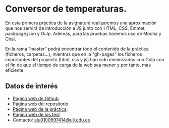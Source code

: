 # Conversor de temperaturas.

En esta primera práctica de la asignaturá realizaremos una aproximación que nos servirá de introducción a JS junto con HTML, CSS, Emmet, packpage.json y Gulp. Además, para las pruebas haremos uso de Mocha y Chai.

En la rama "master" podrá encontrar todo el contenido de la práctica (ficheros, carpetas...), mientras que en la "gh-pages" los ficheros importantes del proyecto (html, css y js) han sido minimizados con Gulp con el fin de que el tiempo de carga de la web sea menor y por tanto, mas eficiente.

## Datos de interés

- [Página web de Github](http://alu0100697414.github.io/).
- [Página web del repositorio](https://github.com/alu0100697414/pr1_STW/tree/master)
- [Página web de la práctica](http://alu0100697414.github.io/pr1_STW/).
- [Página web de los test](http://alu0100697414.github.io/pr1_STW/test/index.html)
- Contacto: alu0100697414@ull.edu.es
